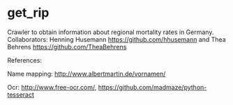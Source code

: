 # get_rip
Crawler to obtain information about regional mortality rates in Germany. 
Collaborators: Henning Husemann https://github.com/hhusemann and Thea Behrens https://github.com/TheaBehrens

References:

Name mapping: http://www.albertmartin.de/vornamen/


Ocr: http://www.free-ocr.com/,  https://github.com/madmaze/python-tesseract

